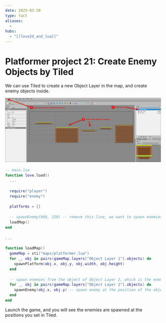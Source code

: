```yaml
---
date: 2025-03-20
type: fact
aliases:
  -
hubs:
  - "[[love2d_and_lua]]"
---
```


# Platformer project 21: Create Enemy Objects by Tiled

We can use Tiled to create a new Object Layer in the map, and create enemy objects inside.

![create-obj-for-enemies-by-tiled.png](../assets/imgs/create-obj-for-enemies-by-tiled.png)

```lua
-- main.lua
function love.load()
  ...

  require("player")
  require("enemy")

  platforms = {}

  -- spawnEnemy(960, 320) -- remove this line, we want to spawn enemies from Tiled
  loadMap()
end

...

function loadMap()
  gameMap = sti("maps/platformer.lua")
  for _, obj in pairs(gameMap.layers["Object Layer 1"].objects) do
    spawnPlatform(obj.x, obj.y, obj.width, obj.height)
  end

  -- spawn enemies from the object of Object Layer 2, which is the enemy layer
  for _, obj in pairs(gameMap.layers["Object Layer 2"].objects) do
    spawnEnemy(obj.x, obj.y) -- spawn enemy at the position of the object
  end
end

```

Launch the game, and you will see the enemies are spawned at the positions you set in Tiled.

